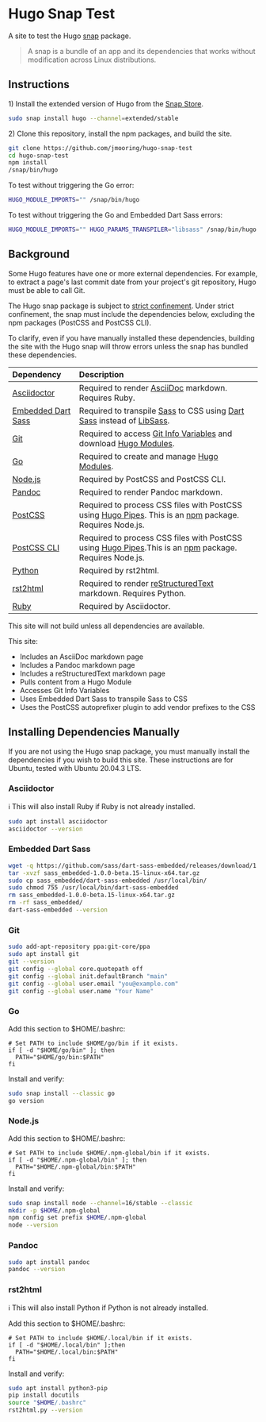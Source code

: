 # Hugo Snap Test

A site to test the Hugo [snap] package.

> A snap is a bundle of an app and its dependencies that works without
modification across Linux distributions.

## Instructions

1\) Install the extended version of Hugo from the [Snap Store].

```bash
sudo snap install hugo --channel=extended/stable
```

2\) Clone this repository, install the npm packages, and build the site.

```bash
git clone https://github.com/jmooring/hugo-snap-test
cd hugo-snap-test
npm install
/snap/bin/hugo
```

To test without triggering the Go error:

```bash
HUGO_MODULE_IMPORTS="" /snap/bin/hugo
```

To test without triggering the Go and Embedded Dart Sass errors:

```bash
HUGO_MODULE_IMPORTS="" HUGO_PARAMS_TRANSPILER="libsass" /snap/bin/hugo
```

## Background

Some Hugo features have one or more external dependencies. For example, to
extract a page's last commit date from your project's git repository, Hugo must
be able to call Git.

The Hugo snap package is subject to [strict confinement]. Under strict
confinement, the snap must include the dependencies below, excluding the npm
packages (PostCSS and PostCSS CLI).

To clarify, even if you have manually installed these dependencies, building
the site with the Hugo snap will throw errors unless the snap has bundled these
dependencies.

Dependency|Description
:--|:--
[Asciidoctor]|Required to render [AsciiDoc] markdown. Requires Ruby.
[Embedded Dart Sass]|Required to transpile [Sass] to CSS using [Dart Sass] instead of [LibSass].
[Git]|Required to access [Git Info Variables] and download [Hugo Modules].
[Go]|Required to create and manage [Hugo Modules].
[Node.js]|Required by PostCSS and PostCSS CLI.
[Pandoc]|Required to render Pandoc markdown.
[PostCSS]|Required to process CSS files with PostCSS using [Hugo Pipes]. This is an [npm] package. Requires Node.js.
[PostCSS CLI]|Required to process CSS files with PostCSS using [Hugo Pipes].This is an [npm] package. Requires Node.js.
[Python]|Required by rst2html.
[rst2html]|Required to render [reStructuredText] markdown. Requires Python.
[Ruby]|Required by Asciidoctor.

[AsciiDoc]: https://docs.asciidoctor.org/asciidoc/latest/
[Asciidoctor]: https://asciidoctor.org/
[classic confinement]: https://snapcraft.io/docs/snap-confinement
[Dart Sass]: https://sass-lang.com/dart-sass
[Embedded Dart Sass]: https://github.com/sass/dart-sass-embedded/
[Git Info Variables]: https://gohugo.io/variables/git/
[Git]: https://git-scm.com/
[Go]: https://golang.org/
[Hugo Modules]: https://gohugo.io/hugo-modules/
[Hugo Pipes]: https://gohugo.io/hugo-pipes/postcss
[LibSass]: https://sass-lang.com/libsass
[Node.js]:https://nodejs.org/
[npm]: https://www.npmjs.com/
[Pandoc]: https://pandoc.org/
[PostCSS CLI]: https://www.npmjs.com/package/postcss-cli
[PostCSS]: https://www.npmjs.com/package/postcss
[Python]: https://www.python.org/
[reStructuredText]: https://docutils.sourceforge.io/rst.html
[rst2html]: https://pypi.org/project/rst2html/
[Ruby]: https://www.ruby-lang.org/
[Sass]: https://sass-lang.com/
[Snap Store]: https://snapcraft.io/hugo
[snap]: https://snapcraft.io/about
[strict confinement]: https://snapcraft.io/docs/snap-confinement

This site will not build unless all dependencies are available.

This site:

- Includes an AsciiDoc markdown page
- Includes a Pandoc markdown page
- Includes a reStructuredText markdown page
- Pulls content from a Hugo Module
- Accesses Git Info Variables
- Uses Embedded Dart Sass to transpile Sass to CSS
- Uses the PostCSS autoprefixer plugin to add vendor prefixes to the CSS

## Installing Dependencies Manually

If you are not using the Hugo snap package, you must manually install the
dependencies if you wish to build this site. These instructions are for Ubuntu, tested with Ubuntu 20.04.3 LTS.

### Asciidoctor

:information_source: This will also install Ruby if Ruby is not already installed.

```bash
sudo apt install asciidoctor
asciidoctor --version
```

### Embedded Dart Sass

```bash
wget -q https://github.com/sass/dart-sass-embedded/releases/download/1.0.0-beta.15/sass_embedded-1.0.0-beta.15-linux-x64.tar.gz
tar -xvzf sass_embedded-1.0.0-beta.15-linux-x64.tar.gz
sudo cp sass_embedded/dart-sass-embedded /usr/local/bin/
sudo chmod 755 /usr/local/bin/dart-sass-embedded
rm sass_embedded-1.0.0-beta.15-linux-x64.tar.gz
rm -rf sass_embedded/
dart-sass-embedded --version
```

### Git

```bash
sudo add-apt-repository ppa:git-core/ppa
sudo apt install git
git --version
git config --global core.quotepath off
git config --global init.defaultBranch "main"
git config --global user.email "you@example.com"
git config --global user.name "Your Name"
```

### Go

Add this section to $HOME/.bashrc:

```text
# Set PATH to include $HOME/go/bin if it exists.
if [ -d "$HOME/go/bin" ]; then
  PATH="$HOME/go/bin:$PATH"
fi
```

Install and verify:

```bash
sudo snap install --classic go
go version
```

### Node.js

Add this section to $HOME/.bashrc:

```text
# Set PATH to include $HOME/.npm-global/bin if it exists.
if [ -d "$HOME/.npm-global/bin" ]; then
  PATH="$HOME/.npm-global/bin:$PATH"
fi
```

Install and verify:

```bash
sudo snap install node --channel=16/stable --classic
mkdir -p $HOME/.npm-global
npm config set prefix $HOME/.npm-global
node --version
```

### Pandoc

```bash
sudo apt install pandoc
pandoc --version
```

### rst2html

:information_source: This will also install Python if Python is not already installed.

Add this section to $HOME/.bashrc:

```text
# Set PATH to include $HOME/.local/bin if it exists.
if [ -d "$HOME/.local/bin" ];then
  PATH="$HOME/.local/bin:$PATH"
fi
```

Install and verify:

```bash
sudo apt install python3-pip
pip install docutils
source "$HOME/.bashrc"
rst2html.py --version
```
